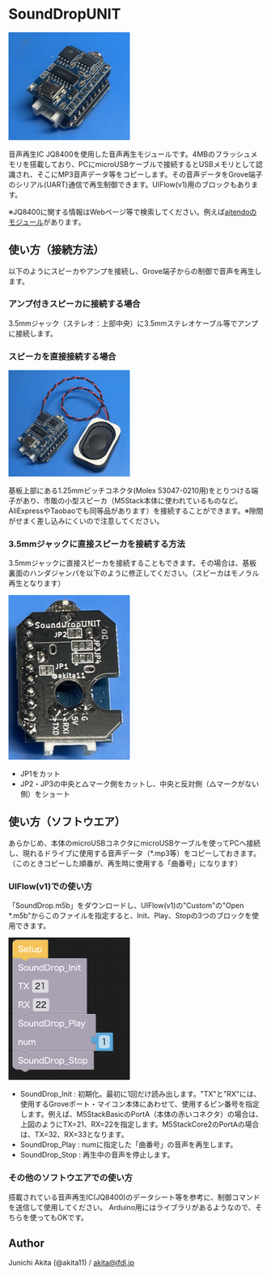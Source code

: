 # SoundDropUNIT

<img src="https://github.com/akita11/SoundDropUNIT/blob/main/SoundDropUNIT.jpg" width="240px">

音声再生IC JQ8400を使用した音声再生モジュールです。4MBのフラッシュメモリを搭載しており、PCにmicroUSBケーブルで接続するとUSBメモリとして認識され、そこにMP3音声データ等をコピーします。その音声データをGrove端子のシリアル(UART)通信で再生制御できます。UIFlow(v1)用のブロックもあります。

※JQ8400に関する情報はWebページ等で検索してください。例えば[aitendoのモジュール](https://www.aitendo.com/product/15641)があります。

## 使い方（接続方法）

以下のようにスピーカやアンプを接続し、Grove端子からの制御で音声を再生します。


### アンプ付きスピーカに接続する場合

3.5mmジャック（ステレオ：上部中央）に3.5mmステレオケーブル等でアンプに接続します。


### スピーカを直接接続する場合

<img src="https://github.com/akita11/SoundDropUNIT/blob/main/SoundDropUNIT_spk.jpg" width="240px">

基板上部にある1.25mmピッチコネクタ(Molex 53047-0210用)をとりつける端子があり、市販の小型スピーカ（M5Stack本体に使われているものなど。AliExpressやTaobaoでも同等品があります）を接続することができます。※隙間がせまく差し込みにくいので注意してください。


### 3.5mmジャックに直接スピーカを接続する方法

3.5mmジャックに直接スピーカを接続することもできます。その場合は、基板裏面のハンダジャンパを以下のように修正してください。（スピーカはモノラル再生となります）

<img src="https://github.com/akita11/SoundDropUNIT/blob/main/SoundDropUNIT_back.jpg" width="240px">

- JP1をカット
- JP2・JP3の中央と△マーク側をカットし、中央と反対側（△マークがない側）をショート


## 使い方（ソフトウエア）

あらかじめ、本体のmicroUSBコネクタにmicroUSBケーブルを使ってPCへ接続し、現れるドライブに使用する音声データ（*.mp3等）をコピーしておきます。（このときコピーした順番が、再生時に使用する「曲番号」になります）

### UIFlow(v1)での使い方

「SoundDrop.m5b」をダウンロードし、UIFlow(v1)の"Custom"の"Open *.m5b"からこのファイルを指定すると、Init、Play、Stopの3つのブロックを使用できます。

<img src="https://github.com/akita11/SoundDropUNIT/blob/main/SoundDrop_Block.png" width="240px">

- SoundDrop_Init : 初期化。最初に1回だけ読み出します。"TX"と"RX"には、使用するGroveポート・マイコン本体にあわせて、使用するピン番号を指定します。例えば、M5StackBasicのPortA（本体の赤いコネクタ）の場合は、上図のようにTX=21、RX=22を指定します。M5StackCore2のPortAの場合は、TX=32、RX=33となります。
- SoundDrop_Play : numに指定した「曲番号」の音声を再生します。
- SoundDrop_Stop : 再生中の音声を停止します。


### その他のソフトウエアでの使い方

搭載されている音声再生IC(JQ8400)のデータシート等を参考に、制御コマンドを送信して使用してください。
Arduino用にはライブラリがあるようなので、そちらを使ってもOKです。


## Author

Junichi Akita (@akita11) / akita@ifdl.jp
